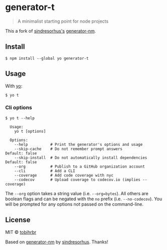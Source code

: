 # generator-t

> A minimalist starting point for node projects

This a fork of [sindresorhus's](https://github.com/sindresorhus) [generator-nm](https://github.com/sindresorhus/generator-nm).


## Install

```
$ npm install --global yo generator-t
```


## Usage

With [yo](https://github.com/yeoman/yo):

```
$ yo t
```

### Cli options

```
$ yo t --help

  Usage:
    yo t [options]

  Options:
    --help          # Print the generator's options and usage
    --skip-cache    # Do not remember prompt answers                      Default: false
    --skip-install  # Do not automatically install dependencies           Default: false
    --org           # Publish to a GitHub organization account
    --cli           # Add a CLI
    --coverage      # Add code coverage with nyc
    --codecov       # Upload coverage to codecov.io (implies --coverage)
```

The `--org` option takes a string value (i.e. `--org=bytes`). All others are boolean flags and can be negated with the `no` prefix (i.e. `--no-codecov`). You will be prompted for any options not passed on the command-line.


## License

MIT © [tobihrbr](https://tobihrbr.com)

Based on [generator-nm](https://github.com/sindresorhus/generator-nm) by [sindresorhus](https://github.com/sindresorhus). Thanks!
